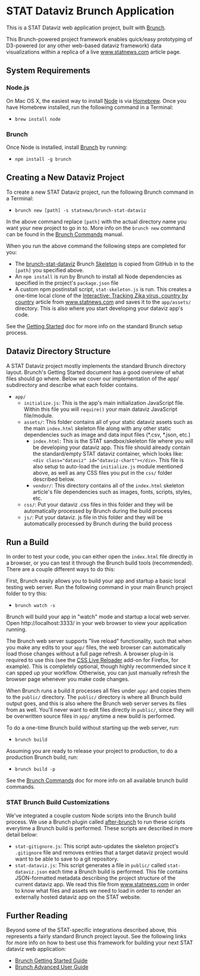 # STAT Dataviz Brunch Application

This is a STAT Dataviz web application project, built with [Brunch](http://brunch.io).

This Brunch-powered project framework enables quick/easy prototyping of D3-powered (or any other web-based dataviz framework) data visualizations within a replica of a live www.statnews.com article page.

## System Requirements

### Node.js

On Mac OS X, the easiest way to install [Node](https://nodejs.org/en/) is via [Homebrew](http://brew.sh/). Once you have Homebrew installed, run the following command in a Terminal:

* `brew install node`

### Brunch

Once Node is installed, install [Brunch](http://brunch.io/) by running:

* `npm install -g brunch`

## Creating a New Dataviz Project

To create a new STAT Dataviz project, run the following Brunch command in a Terminal:

* `brunch new [path] -s statnews/brunch-stat-dataviz`

In the above command replace `[path]` with the actual directory name you want your new project to go in to. More info on the `brunch new` command can be found in the [Brunch Commands](https://github.com/brunch/brunch/blob/master/docs/commands.md) manual.

When you run the above command the following steps are completed for you:

* The [brunch-stat-dataviz](https://github.com/statnews/brunch-stat-dataviz) Brunch [Skeleton](http://brunch.io/skeletons) is copied from GitHub in to the `[path]` you specified above.
* An `npm install` is run by Brunch to install all Node dependencies as specified in the project's `package.json` file
* A custom npm postinstall script, `stat-skeleton.js` is run. This creates a one-time local clone of the [Interactive: Tracking Zika virus, country by country](https://www.statnews.com/2016/03/25/zika-globe-interactive/) article from www.statnews.com and saves it to the `app/assets/` directory. This is also where you start developing your dataviz app's code.

See the [Getting Started](https://github.com/brunch/brunch/tree/master/docs) doc for more info on the standard Brunch setup process.

## Dataviz Directory Structure

A STAT Dataviz project mostly implements the standard Brunch directory layout. Brunch's Getting Started document has a good overview of what files should go where. Below we cover our implementation of the app/ subdirectory and describe what each folder contains.

* `app/`
    * `initialize.js`: This is the app's main initialization JavaScript file. Within this file you will `require()`  your main dataviz JavaScript file/module.
    * `assets/`: This folder contains all of your static dataviz assets such as the main `index.html` skeleton file along with any other static dependencies such as image and data input files (*.csv, *.json, etc.)
        * `index.html`: This is the STAT sandbox/skeleton file where you will be developing your dataviz app. This file should already contain the standard/empty STAT dataviz container, which looks like: `<div class="dataviz" id="dataviz-chart"></div>`. This file is also setup to auto-load the `initialize.js` module mentioned above, as well as any CSS files you put in the `css/` folder described below.
        * `vendor/`: This directory contains all of the `index.html` skeleton article's file dependencies such as images, fonts, scripts, styles, etc.
    * `css/`: Put your dataviz .css files in this folder and they will be automatically processed by Brunch during the build process
    * `js/`: Put your dataviz. js file in this folder and they will be automatically processed by Brunch during the build process

## Run a Build

In order to test your code, you can either open the `index.html` file directly in a browser, or you can test it through the Brunch build tools (recommended). There are a couple different ways to do this:

First, Brunch easily allows you to build your app and startup a basic local testing web server. Run the following command in your main Brunch project folder to try this:

* `brunch watch -s`

Brunch will build your app in "watch" mode and startup a local web server. Open http://localhost:3333/ in your web browser to view your application running.

The Brunch web server supports "live reload" functionality, such that when you make any edits to your `app/` files, the web browser can automatically load those changes without a full page refresh. A browser plug-in is required to use this (see the [CSS Live Reloader](https://addons.mozilla.org/en-US/firefox/addon/css-live-reloader) add-on for Firefox, for example). This is completely optional, though highly recommended since it can spped up your workflow. Otherwise, you can just manually refresh the browser page whenever you make code changes.

When Brunch runs a build it processes all files under `app/` and copies them to the `public/` directory. The `public/` directory is where all Brunch build output goes, and this is also where the Brunch web server serves its files from as well. You'll never want to edit files directly in `public/`, since they will be overwritten source files in `app/` anytime a new build is performed.

To do a one-time Brunch build without starting up the web server, run:

* `brunch build`

Assuming you are ready to release your project to production, to do a production Brunch build, run:

* `brunch build -p`

See the [Brunch Commands](https://github.com/brunch/brunch/blob/master/docs/commands.md) doc for more info on all available brunch build commands.

### STAT Brunch Build Customizations

We've integrated a couple custom Node scripts into the Brunch build process. We use a Brunch plugin called [after-brunch](https://github.com/Creative-Licence-Digital/after-brunch) to run these scripts everytime a Brunch build is performed. These scripts are described in more detail below:

* `stat-gitignore.js`: This script auto-updates the skeleton project's `.gitignore` file and removes entries that a target dataviz project would want to be able to save to a git repository.
* `stat-dataviz.js`: This script generates a file in `public/` called `stat-dataviz.json` each time a Brunch build is performed. This file contains JSON-formatted metadata describing the project structure of the current dataviz app. We read this file from www.statnews.com in order to know what files and assets we need to load in order to render an externally hosted dataviz app on the STAT website.

## Further Reading

Beyond some of the STAT-specific integrations described above, this represents a fairly standard Brunch project layout. See the following links for more info on how to best use this framework for building your next STAT dataviz web application:

* [Brunch Getting Started Guide](https://github.com/brunch/brunch/blob/master/docs/README.md)
* [Brunch Advanced User Guide](https://github.com/brunch/brunch-guide#readme)
